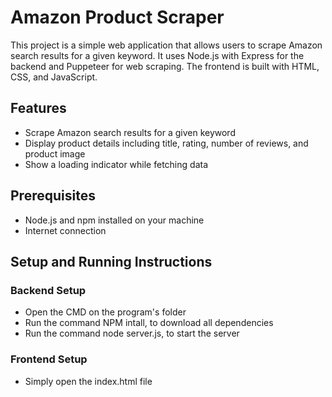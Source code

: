 # Amazon Product Scraper

This project is a simple web application that allows users to scrape Amazon search results for a given keyword. It uses Node.js with Express for the backend and Puppeteer for web scraping. The frontend is built with HTML, CSS, and JavaScript.

## Features

- Scrape Amazon search results for a given keyword
- Display product details including title, rating, number of reviews, and product image
- Show a loading indicator while fetching data

## Prerequisites

- Node.js and npm installed on your machine
- Internet connection

## Setup and Running Instructions

### Backend Setup

- Open the CMD on the program's folder
- Run the command NPM intall, to download all dependencies
- Run the command node server.js, to start the server

### Frontend Setup

- Simply open the index.html file